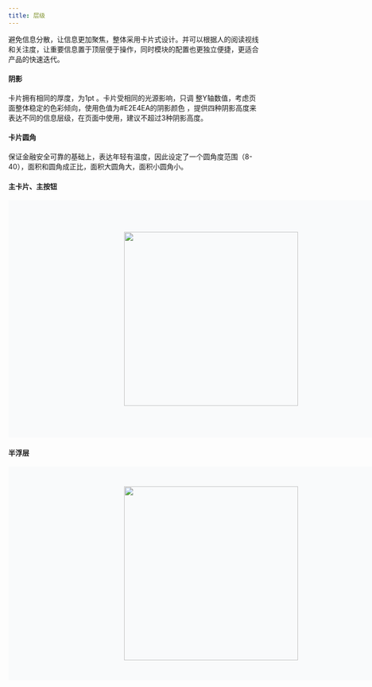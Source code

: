 ```yaml
---
title: 层级
---
```

避免信息分散，让信息更加聚焦，整体采用卡片式设计。并可以根据人的阅读视线和关注度，让重要信息置于顶层便于操作，同时模块的配置也更独立便捷，更适合产品的快速迭代。

<style>
.doc-content-paragraph h4{margin-top:60px}
.layer-main{width:816px;height:478px;background-color:#F9FAFB;display:flex;align-items:center;justify-content:center}
.layer-half{width:816px;height:430px;background-color:#F9FAFB;display:flex;align-items:center;justify-content:center}
.layer-img{height:350px;background-size:cover}
.last-layer-img{margin-bottom:36px}
</style>

#### 阴影

卡⽚拥有相同的厚度，为1pt 。卡片受相同的光源影响，只调 整Y轴数值，考虑⻚⾯整体稳定的色彩倾向，使用⾊值为#E2E4EA的阴影颜色 ，提供四种阴影高度来表达不同的信息层级，在页⾯中使⽤，建议不超过3种阴影⾼度。

#### 卡片圆角

保证金融安全可靠的基础上，表达年轻有温度，因此设定了一个圆角度范围（8-40），面积和圆角成正比，面积大圆角大，面积小圆角小。

#### 主卡片、主按钮

<div class="layer-main">
  <img src="https://pt-starimg.didistatic.com/static/starimg/img/aLKIJLLXOT1643189958497.png" class="layer-img">
</div>

#### 半浮层

<div class="layer-half last-layer-img">
  <img src="https://pt-starimg.didistatic.com/static/starimg/img/CONWG6LXs71643189958385.png" class="layer-img">
</div>


